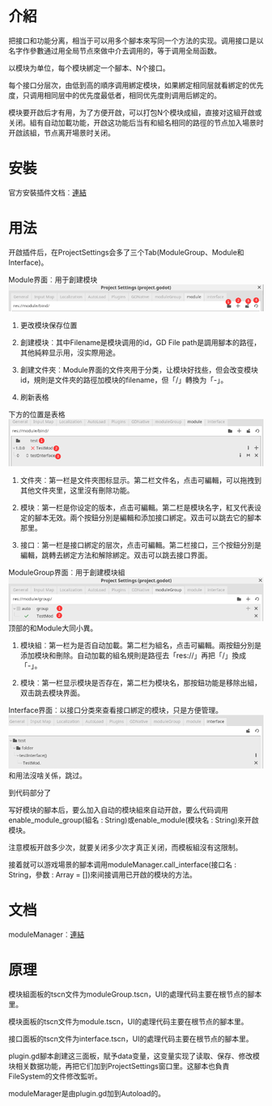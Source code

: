 ﻿# 介紹
把接口和功能分离，相当于可以用多个腳本來写同一个方法的实现。调用接口是以名字作參數通过用全局节点來做中介去调用的，等于调用全局函数。

以模块为单位，每个模块綁定一个腳本、N个接口。

每个接口分层次，由低到高的順序调用綁定模块，如果綁定相同层就看綁定的优先度，只调用相同层中的优先度最低者，相同优先度則调用后綁定的。

模块要开啟后才有用，为了方便开啟，可以打包N个模块成組，直接对这組开啟或关闭。組有自动加載功能，开啟这功能后当有和組名相同的路徑的节点加入場景时开啟該組，节点离开場景时关闭。


# 安裝
官方安裝插件文档︰[連結](https://docs.godotengine.org/en/stable/tutorials/plugins/editor/installing_plugins.html)


# 用法
开啟插件后，在ProjectSettings会多了三个Tab(ModuleGroup、Module和Interface)。

Module界面︰用于創建模块
![](screenshot/modulePanel1.png)

1. 更改模块保存位置

2. 創建模块︰其中Filename是模块调用的id，GD File path是調用腳本的路徑，其他純粹显示用，沒实際用途。

3. 創建文件夾︰Module界面的文件夾用于分类，让模块好找些，但会改变模块id，規則是文件夾的路徑加模块的filename，但「/」轉換为「-」。

4. 刷新表格

下方的位置是表格
![](screenshot/modulePanel2.png)

1. 文件夾︰第一栏是文件夾图标显示。第二栏文件名，点击可編輯，可以拖拽到其他文件夾里，这里沒有刪除功能。

2. 模块︰第一栏是你设定的版本，点击可編輯。第二栏是模块名字，紅叉代表设定的腳本无效。兩个按鈕分別是編輯和添加接口綁定。双击可以跳去它的腳本那里。

3. 接口︰第一栏是接口綁定的层次，点击可編輯。第二栏接口，三个按鈕分別是編輯，跳轉去綁定方法和解除綁定。双击可以跳去接口界面。

ModuleGroup界面︰用于創建模块組
![](screenshot/moduleGroupPanel.png)
顶部的和Module大同小異。

1. 模块組︰第一栏为是否自动加載。第二栏为組名，点击可編輯。兩按鈕分別是添加模块和刪除。自动加載的組名規則是路徑去「res://」再把「/」換成「-」。

2. 模块︰第一栏显示模块是否存在，第二栏为模块名，那按鈕功能是移除出組，双击跳去模块界面。

Interface界面︰以接口分类來查看接口綁定的模块，只是方便管理。
![](screenshot/interfacePanel.png)
和用法沒啥关係，跳过。

到代码部分了

写好模块的腳本后，要么加入自动的模块組來自动开啟，要么代码调用enable_module_group(組名 : String)或enable_module(模块名 : String)來开啟模块。

注意模板开啟多少次，就要关闭多少次才真正关闭，而模板組沒有这限制。

接着就可以游戏場景的腳本调用moduleManager.call_interface(接口名 : String，參数 : Array = [])來间接调用已开啟的模块的方法。


# 文档
moduleManager︰[連結](https://shimo.im/docs/Qcx9q68VJ8TKpKcp/)


# 原理
模块組面板的tscn文件为moduleGroup.tscn，UI的處理代码主要在根节点的腳本里。

模块面板的tscn文件为module.tscn，UI的處理代码主要在根节点的腳本里。

接口面板的tscn文件为interface.tscn，UI的處理代码主要在根节点的腳本里。

plugin.gd腳本創建这三面板，賦予data变量，这变量实现了读取、保存、修改模块相关数据功能，再把它们加到ProjectSettings窗口里。这腳本也負責FileSystem的文件修改監听。

moduleMarager是由plugin.gd加到Autoload的。
